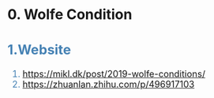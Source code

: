 # 0. Wolfe Condition
<font color="steelblue" size="4">

1.Website
---------
1. https://mikl.dk/post/2019-wolfe-conditions/
2. https://zhuanlan.zhihu.com/p/496917103

</font>